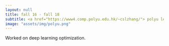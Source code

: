 ```yaml
---
layout: null
title: fall 16 - fall 18
subtitle: <a href="https://www4.comp.polyu.edu.hk/~cslzhang/"> polyu lei zhang Computer Vision Lab </a>
image: "assets/img/polyu.png"
---
```

Worked on deep learning optimization.
